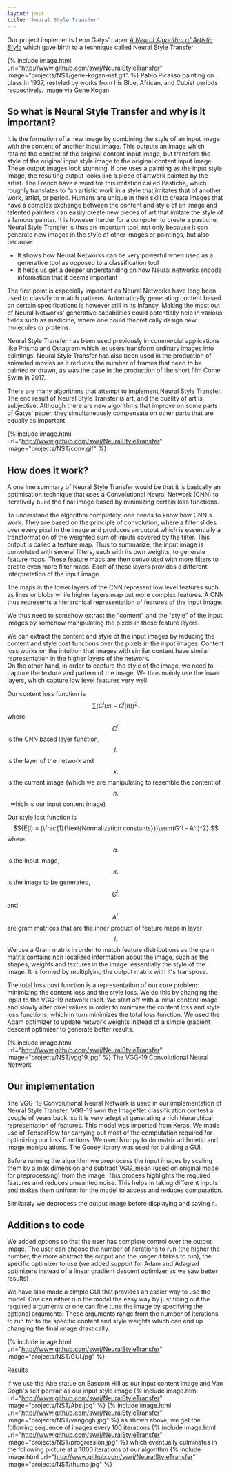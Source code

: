 ```yaml
---
layout: post
title: 'Neural Style Transfer'
---
```

Our project implements Leon Gatys’ paper [*A Neural Algorithm of Artistic Style*](https://arxiv.org/pdf/1508.06576v2.pdf) which gave birth to a technique called Neural Style Transfer

{% include image.html url="http://www.github.com/swrj/NeuralStyleTransfer" image="projects/NST/gene-kogan-nst.gif" %}
Pablo Picasso painting on glass in 1937, restyled by works from his Blue, African, and Cubist periods respectively. Image via [Gene Kogan](http://genekogan.com/works/style-transfer/)

## So what is Neural Style Transfer and why is it important?  
It is the formation of a new image by combining the style of an input image with the content of another input image. This outputs an image which retains the content of the original content input image, but transfers the style of the original input style image to the original content input image.  
These output images look stunning. If one uses a painting as the input style image, the resulting output looks like a piece of artwork painted by the artist.  The French have a word for this imitation called Pastiche, which roughly translates to “an artistic work in a style that imitates that of another work, artist, or period.
Humans are unique in their skill to create images that have a complex exchange between the content and style of an image and talented painters can easily create new pieces of art that imitate the style of a famous painter. It is however harder for a computer to create a pastiche. 
Neural Style Transfer is thus an important tool, not only because it can generate new images in the style of other images or paintings, but also because:  
* It shows how Neural Networks can be very powerful when used as a generative tool as opposed to a classification tool  
* It helps us get a deeper understanding on how Neural networks encode information that it deems important  

The first point is especially important as Neural Networks have long been used to classify or match patterns. Automatically generating content based on certain specifications is however still in its infancy. Making the most out of Neural Networks' generative capabilities could potentially help in various fields such as medicine, where one could theoretically design new molecules or proteins.

Neural Style Transfer has been used previously in commercial applications like Prisma and Ostagram which let users transform ordinary images into paintings. 
Neural Style Transfer has also been used in the production of animated movies as it reduces the number of frames that need to be painted or drawn, as was the case in the production of the short film Come Swim in 2017.  

There are many algorithms that attempt to implement Neural Style Transfer. The end result of Neural Style Transfer is art, and the quality of art is subjective. Although there are new algorithms that improve on some parts of Gatys' paper, they simultaneously compensate on other parts that are equally as important. 

{% include image.html url="http://www.github.com/swrj/NeuralStyleTransfer" image="projects/NST/conv.gif" %}

## How does it work?
A one line summary of Neural Style Transfer would be that it is basically an optimisation technique that uses a Convolutional Neural Network (CNN) to iteratively build the final image based by minimizing certain loss functions.  

To understand the algorithm completely, one needs to know how CNN's work. They are based on the principle of convolution, where a filter slides over every pixel in the image and produces an output which is essentially a transformation of the weighted sum of inputs covered by the filter. This output is called a feature map. Thus to summarize, the input image is convoluted with several filters, each with its own weights, to generate feature maps. These feature maps are then convoluted with more filters to create even more filter maps. Each of these layers provides a different interpretation of the input image.  
  
The maps in the lower layers of the CNN represent low level features such as lines or blobs while higher layers map out more complex features. A CNN thus represents a hierarchical representation of features of the input image.  
  
We thus need to somehow extract the "content" and the "style" of the input images by somehow manipulating the pixels in these feature layers.

We can extract the content and style of the input images by reducing the content and style cost functions over the pixels in the input images.
Content loss works on the intuition that images with similar content have similar representation in the higher layers of the network.  
On the other hand, in order to capture the style of the image, we need to capture the texture and pattern of the image. We thus mainly use the lower layers, which capture low level features very well.

Our content loss function is $${\sum(C^l(x) - C^l(h))^2}.$$ where $${C^l}.$$ is the CNN based layer function, $${l}.$$ is the layer of the network and $${x}.$$ is the current image (which we are manipulating to resemble the content of $${h}.$$, which is our input content image) 

Our style lost function is $${E(l) = (\frac{1}{\text{Normalization constants}})\sum(G^l - A^l)^2}.$$ where $${a}.$$ is the input image, $${x}.$$ is the image to be generated, $${G^l}.$$ and $${A^l}.$$ are gram matrices that are the inner product of feature maps in layer $${l}.$$ We use a Gram matrix in order to match feature distributions as the gram matrix contains non localized information about the image, such as the shapes, weights and textures in the image: essentially the style of the image. It is formed by multiplying the output matrix with it's transpose.

The total loss cost function is a representation of our core problem: minimizing the content loss and the style loss. We do this by changing the input to the VGG-19 network itself. We start off with a initial content image and slowly alter pixel values in order to minimize the content loss and style loss functions, which in turn minimizes the total loss function. We used the Adam optimizer to update network weights instead of a simple gradient descent optimizer to generate better results.

{% include image.html url="http://www.github.com/swrj/NeuralStyleTransfer" image="projects/NST/vgg19.jpg" %}
The VGG-19 Convolutional Neural Network  

## Our implementation
The VGG-19 Convolutional Neural Network is used in our implementation of Neural Style Transfer. VGG-19 won the ImageNet classification contest a couple of years back, so it is very adept at generating a rich hierarchical representation of features. This model was imported from Keras.
We made use of TensorFlow for carrying out most of the computation required for optimizing our loss functions. We used Numpy to do matrix arithmetic and image manipulations. 
The Gooey library was used for building a GUI.

Before running the algorithm we preprocess the input images by scaling them by a max dimension and subtract VGG_mean (used on original model for preprocessing) from the image. This process highlights the required features and reduces unwanted noise. This helps in taking different inputs and makes them uniform for the model to access and reduces computation.  

Similaraly we deprocess the output image before displaying and saving it.

## Additions to code

We added options so that the user has complete control over the output image. The user can choose the number of iterations to run (the higher the number, the more abstract the output and the longer it takes to run), the specific optimizer to use (we added support for Adam and Adagrad optimizers instead of a linear gradient descent optimizer as we saw better results)

We have also made a simple GUI that provides an easier way to use the model. One can either run the model the easy way by just filling out the required arguments or one can fine tune the image by specifying the optional arguments. These arguments range from the number of iterations to run for to the specific content and style weights which can end up changing the final image drastically.

{% include image.html url="http://www.github.com/swrj/NeuralStyleTransfer" image="projects/NST/GUI.jpg" %}

Results

If we use the Abe statue on Bascom Hill as our input content image and Van Gogh's self portrait as our input style image
{% include image.html url="http://www.github.com/swrj/NeuralStyleTransfer" image="projects/NST/Abe.jpg" %}
{% include image.html url="http://www.github.com/swrj/NeuralStyleTransfer" image="projects/NST/vangogh.jpg" %}
as shown above, we get the following sequence of images every 100 iterations
{% include image.html url="http://www.github.com/swrj/NeuralStyleTransfer" image="projects/NST/progression.jpg" %}
which eventually culminates in the following picture at a 1000 iterations of our algorithm
{% include image.html url="http://www.github.com/swrj/NeuralStyleTransfer" image="projects/NST/thumb.jpg" %}
